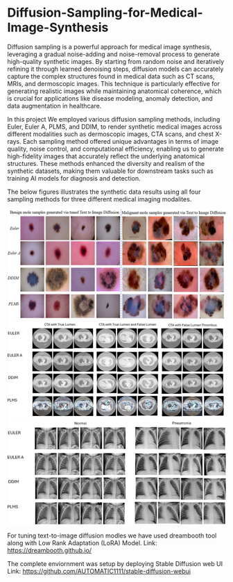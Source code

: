 # Diffusion-Sampling-for-Medical-Image-Synthesis

Diffusion sampling is a powerful approach for medical image synthesis, leveraging a gradual noise-adding and noise-removal process to generate high-quality synthetic images. By starting from random noise and iteratively refining it through learned denoising steps, diffusion models can accurately capture the complex structures found in medical data such as CT scans, MRIs, and dermoscopic images. This technique is particularly effective for generating realistic images while maintaining anatomical coherence, which is crucial for applications like disease modeling, anomaly detection, and data augmentation in healthcare.

In this project We employed various diffusion sampling methods, including Euler, Euler A, PLMS, and DDIM, to render synthetic medical images across different modalities such as dermoscopic images, CTA scans, and chest X-rays. Each sampling method offered unique advantages in terms of image quality, noise control, and computational efficiency, enabling us to generate high-fidelity images that accurately reflect the underlying anatomical structures. These methods enhanced the diversity and realism of the synthetic datasets, making them valuable for downstream tasks such as training AI models for diagnosis and detection.

The below figures illustrates the synthetic data results using all four sampling methods for three different medical imaging modalites.

![](Figures/Benign-Malignant-Mole-Samples.png)
![](Figures/TBAD_sampling_results.png)
![](Figures/xray_sampling_results.png)

For tuning text-to-image diffusion modles we have used dreambooth tool along with Low Rank Adaptation (LoRA) Model.
Link: https://dreambooth.github.io/

The complete enviornment was setup by deploying Stable Diffusion web UI
Link: https://github.com/AUTOMATIC1111/stable-diffusion-webui


